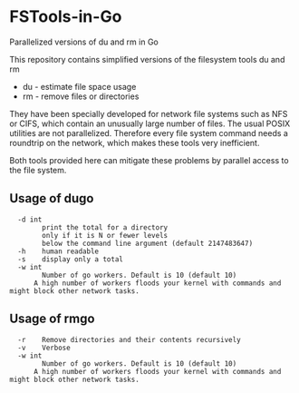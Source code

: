 # FSTools-in-Go
Parallelized versions of du and rm in Go

This repository contains simplified versions of the filesystem tools du and rm

* du - estimate file space usage
* rm - remove files or directories

They have been specially developed for network file systems such as NFS or CIFS, which contain an unusually large number of files. The usual POSIX utilities are not parallelized. Therefore every file system command needs a roundtrip on the network, which makes these tools very inefficient.

Both tools provided here can mitigate these problems by parallel access to the file system. 

## Usage of dugo
```
  -d int
    	print the total for a directory
    	only if it is N or fewer levels
    	below the command line argument (default 2147483647)
  -h	human readable
  -s	display only a total
  -w int
    	Number of go workers. Default is 10 (default 10)
      A high number of workers floods your kernel with commands and might block other network tasks.
```

## Usage of rmgo
```  
  -r	Remove directories and their contents recursively
  -v	Verbose
  -w int
    	Number of go workers. Default is 10 (default 10)
      A high number of workers floods your kernel with commands and might block other network tasks.
```
